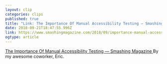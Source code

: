 ```yaml
---
layout: clip 
categories: clips 
published: true 
title: "Link: The Importance Of Manual Accessibility Testing — Smashing Magazine" 
date: 2018-09-21T18:47:55.996Z 
link: https://www.smashingmagazine.com/2018/09/importance-manual-accessibility-testing/ 
ogtype: article 
---
```

[ The Importance Of Manual Accessibility Testing — Smashing Magazine ]( https://www.smashingmagazine.com/2018/09/importance-manual-accessibility-testing/ ) 
By my awesome coworker, Eric. 